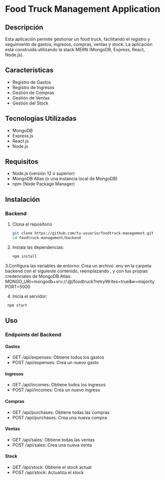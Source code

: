 # Food Truck Management Application

## Descripción

Esta aplicación permite gestionar un food truck, facilitando el registro y seguimiento de gastos, ingresos, compras, ventas y stock. La aplicación está construida utilizando la stack MERN (MongoDB, Express, React, Node.js).

## Características

- Registro de Gastos
- Registro de Ingresos
- Gestión de Compras
- Gestión de Ventas
- Gestión del Stock

## Tecnologías Utilizadas

- MongoDB
- Express.js
- React.js
- Node.js

## Requisitos

- Node.js (versión 12 o superior)
- MongoDB Atlas (o una instancia local de MongoDB)
- npm (Node Package Manager)

## Instalación

### Backend

1. Clona el repositorio
   ```bash
   git clone https://github.com/tu-usuario/foodtruck-management.git
   cd foodtruck-management/backend

2. Instala las dependencias:
   ```bash
   npm install

3.Configura las variables de entorno:
Crea un archivo .env en la carpeta backend con el siguiente contenido, reemplazando <username>, <password> y <cluster-url> con tus propias credenciales de MongoDB Atlas:
MONGO_URI=mongodb+srv://<username>:<password>@<cluster-url>/foodtruck?retryWrites=true&w=majority
PORT=5000

4. Inicia el servidor:
 ```bash
  npm start
```

## Uso
### Endpoints del Backend

#### Gastos
* GET /api/expenses: Obtiene todos los gastos
* POST /api/expenses: Crea un nuevo gasto

#### Ingresos
* GET /api/incomes: Obtiene todos los ingresos
* POST /api/incomes: Crea un nuevo ingreso

#### Compras
* GET /api/purchases: Obtiene todas las compras
* POST /api/purchases: Crea una nueva compra

#### Ventas
* GET /api/sales: Obtiene todas las ventas
* POST /api/sales: Crea una nueva venta

#### Stock
* GET /api/stock: Obtiene el stock actual
* POST /api/stock: Actualiza el stock
